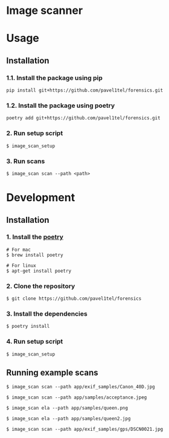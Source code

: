 # Image scanner

# Usage

## Installation

### 1.1. Install the package using **pip**

```shell
pip install git+https://github.com/pavel1tel/forensics.git
```

### 1.2. Install the package using **poetry**

```shell
poetry add git+https://github.com/pavel1tel/forensics.git
```

### 2. Run setup script 

```shell
$ image_scan_setup
```

### 3. Run scans

```shell
$ image_scan scan --path <path>
```

# Development

## Installation

###  1. Install the [poetry](https://python-poetry.org/)

```shell
# For mac
$ brew install poetry
```

```shell
# For linux
$ apt-get install poetry
```

### 2. Clone the repository
```shell
$ git clone https://github.com/pavel1tel/forensics
```

### 3. Install the dependencies
```shell
$ poetry install
```


### 4. Run setup script 

```shell
$ image_scan_setup
```


## Running example scans

```shell
$ image_scan scan --path app/exif_samples/Canon_40D.jpg

$ image_scan scan --path app/samples/acceptance.jpeg

$ image_scan ela --path app/samples/queen.png

$ image_scan ela --path app/samples/queen2.jpg

$ image_scan scan --path app/exif_samples/gps/DSCN0021.jpg
```
